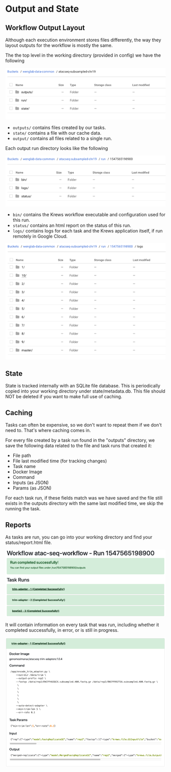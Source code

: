 # Output and State

## Workflow Output Layout

Although each execution environment stores files differently, the way they layout outputs for the workflow is 
mostly the same.

The the top level in the working directory (provided in config) we have the following

<div class="img-container">
    <img src="../img/gcs_layout_top.png" />
</div>

- `outputs/` contains files created by our tasks.
- `state/` contains a file with our cache data.
- `output/` contains all files related to a single run. 

Each output run directory looks like the following

<div class="img-container">
    <img src="../img/gcs_layout_run.png" />
</div>

- `bin/` contains the Krews workflow executable and configuration used for this run.
- `status/` contains an html report on the status of this run.
- `logs/` contains logs for each task and the Krews application itself, if run remotely in Google Cloud.

<div class="img-container">
    <img src="../img/gcs_layout_logs.png" />
</div>

## State

State is tracked internally with an SQLite file database. This is periodically copied into your
working directory under state/metadata.db. This file should NOT be deleted if you want to make full use of caching.

## Caching

Tasks can often be expensive, so we don't want to repeat them if we don't need to. That's where caching comes in.

For every file created by a task run found in the "outputs" directory, we save the following data 
related to the file and task runs that created it:

- File path
- File last modified time (for tracking changes)
- Task name
- Docker Image
- Command
- Inputs (as JSON)
- Params (as JSON) 

For each task run, if these fields match was we have saved and the file still exists in the outputs directory 
with the same last modified time, we skip the running the task.

## Reports

As tasks are run, you can go into your working directory and find your status/report.html file.

<div class="img-container">
    <img src="../img/report_sample_1.png" />
</div>

It will contain information on every task that was run, including whether it completed successfully, in error, or 
is still in progress.

<div class="img-container">
    <img src="../img/report_sample_2.png" />
</div>

